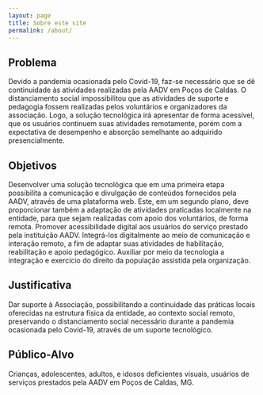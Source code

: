 ```yaml
---
layout: page
title: Sobre este site
permalink: /about/
---
```


## Problema
Devido a pandemia ocasionada pelo Covid-19, faz-se necessário que se dê continuidade às atividades realizadas pela AADV em Poços de Caldas.
O distanciamento social impossibilitou que as atividades de suporte e pedagogia fossem realizadas pelos voluntários e organizadores da associação. Logo, a solução tecnológica irá apresentar de forma acessível, que os usuários continuem suas atividades remotamente, porém com a expectativa de desempenho e absorção semelhante ao adquirido presencialmente.

## Objetivos
Desenvolver uma solução tecnológica que em uma primeira etapa possibilita a comunicação e divulgação de conteúdos fornecidos pela AADV, através de uma plataforma web. Este, em um segundo plano, deve proporcionar também a adaptação de atividades praticadas localmente na entidade, para que sejam realizadas com  apoio dos voluntários, de forma remota.
Promover acessibilidade digital aos usuários do serviço prestado pela instituição AADV. Integrá-los digitalmente ao meio de comunicação e interação remoto, a fim de adaptar suas atividades de habilitação, reabilitação e apoio pedagógico.
Auxiliar por meio da tecnologia a integração e exercício do direito da população assistida pela organização.

## Justificativa
Dar suporte à Associação, possibilitando a continuidade das práticas locais oferecidas na estrutura física da entidade, ao contexto social remoto, preservando o distanciamento social necessário durante a pandemia ocasionada pelo Covid-19, através de um suporte tecnológico.

## Público-Alvo
Crianças, adolescentes, adultos, e idosos deficientes visuais, usuários de serviços prestados pela AADV em Poços de Caldas, MG.
